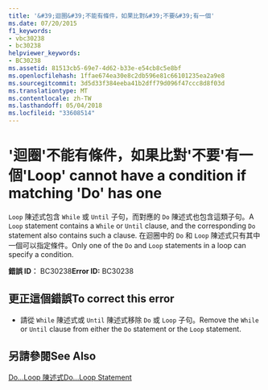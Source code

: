 ```yaml
---
title: '&#39;迴圈&#39;不能有條件，如果比對&#39;不要&#39;有一個'
ms.date: 07/20/2015
f1_keywords:
- vbc30238
- bc30238
helpviewer_keywords:
- BC30238
ms.assetid: 81513cb5-69e7-4d62-b33e-e54cb8c5e8bf
ms.openlocfilehash: 1ffae674ea30e8c2db596e81c66101235ea2a9e8
ms.sourcegitcommit: 3d5d33f384eeba41b2dff79d096f47ccc8d8f03d
ms.translationtype: MT
ms.contentlocale: zh-TW
ms.lasthandoff: 05/04/2018
ms.locfileid: "33608514"
---
```

# <a name="39loop39-cannot-have-a-condition-if-matching-39do39-has-one"></a><span data-ttu-id="0cd8a-102">&#39;迴圈&#39;不能有條件，如果比對&#39;不要&#39;有一個</span><span class="sxs-lookup"><span data-stu-id="0cd8a-102">&#39;Loop&#39; cannot have a condition if matching &#39;Do&#39; has one</span></span>
<span data-ttu-id="0cd8a-103">`Loop` 陳述式包含 `While` 或 `Until` 子句，而對應的 `Do` 陳述式也包含這類子句。</span><span class="sxs-lookup"><span data-stu-id="0cd8a-103">A `Loop` statement contains a `While` or `Until` clause, and the corresponding `Do` statement also contains such a clause.</span></span> <span data-ttu-id="0cd8a-104">在迴圈中的 `Do` 和 `Loop` 陳述式只有其中一個可以指定條件。</span><span class="sxs-lookup"><span data-stu-id="0cd8a-104">Only one of the `Do` and `Loop` statements in a loop can specify a condition.</span></span>  
  
 <span data-ttu-id="0cd8a-105">**錯誤 ID︰** BC30238</span><span class="sxs-lookup"><span data-stu-id="0cd8a-105">**Error ID:** BC30238</span></span>  
  
## <a name="to-correct-this-error"></a><span data-ttu-id="0cd8a-106">更正這個錯誤</span><span class="sxs-lookup"><span data-stu-id="0cd8a-106">To correct this error</span></span>  
  
-   <span data-ttu-id="0cd8a-107">請從 `While` 陳述式或 `Until` 陳述式移除 `Do` 或 `Loop` 子句。</span><span class="sxs-lookup"><span data-stu-id="0cd8a-107">Remove the `While` or `Until` clause from either the `Do` statement or the `Loop` statement.</span></span>  
  
## <a name="see-also"></a><span data-ttu-id="0cd8a-108">另請參閱</span><span class="sxs-lookup"><span data-stu-id="0cd8a-108">See Also</span></span>  
 [<span data-ttu-id="0cd8a-109">Do...Loop 陳述式</span><span class="sxs-lookup"><span data-stu-id="0cd8a-109">Do...Loop Statement</span></span>](../../visual-basic/language-reference/statements/do-loop-statement.md)
